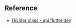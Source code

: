 ## Reference

* [Divider class - api.flutter.dev](https://api.flutter.dev/flutter/material/Divider-class.html)